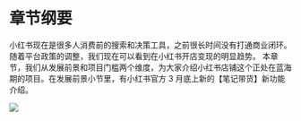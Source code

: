 # 章节纲要

小红书现在是很多人消费前的搜索和决策工具，之前很长时间没有打通商业闭环。随着平台政策的调整，我们现在可以看到在小红书开店变现的明显趋势。
本章节，我们从发展前景和项目门槛两个维度，为大家介绍小红书店铺这个正处在蓝海期的项目。在发展前景小节里，有小红书官方 3 月底上新的【笔记带货】新功能介绍。

![](img/f5f11c405b1ebfa42488ca1035ca05ad.png)